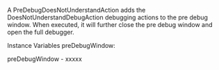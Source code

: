 A PreDebugDoesNotUnderstandAction adds the DoesNotUnderstandDebugAction debugging actions to the pre debug window. When executed, it will further close the pre debug window and open the full debugger. Instance Variables	preDebugWindow:		<Object>preDebugWindow	- xxxxx